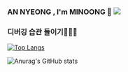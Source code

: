 ### AN NYEONG , I'm MINOONG 🦔 <a href="https://hits.seeyoufarm.com"><img src="https://hits.seeyoufarm.com/api/count/incr/badge.svg?url=https%3A%2F%2Fgithub.com%2Fgjbae1212%2Fhit-counter&count_bg=%2363C3FF&title_bg=%2348B9FF&icon=twitter.svg&icon_color=%23FFFFFF&title=hits&edge_flat=true"/></a>

### 디버깅 습관 들이기👩🏻‍💻

[![Top Langs](https://github-readme-stats.vercel.app/api/top-langs/?username=minyong2&layout=compact)](https://github.com/minyong2/github-readme-stats)
 

<!--
**minyong2/minyong2** is a ✨ _special_ ✨ repository because its `README.md` (this file) appears on your GitHub profile.

Here are some ideas to get you started:

- 🔭 I’m currently working on ...
- 🌱 I’m currently learning ...
- 👯 I’m looking to collaborate on ...
- 🤔 I’m looking for help with ...
- 💬 Ask me about ...
- 📫 How to reach me: ...
- 😄 Pronouns: ...
- ⚡ Fun fact: ...
-->

![Anurag's GitHub stats](https://github-readme-stats.vercel.app/api?username=minyong2&show_icons=true)


